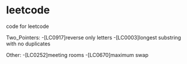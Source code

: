 # leetcode
code for leetcode

Two_Pointers:
-[LC0917]reverse only letters
-[LC0003]longest substring with no duplicates

Other:
-[LC0252]meeting rooms
-[LC0670]maximum swap

